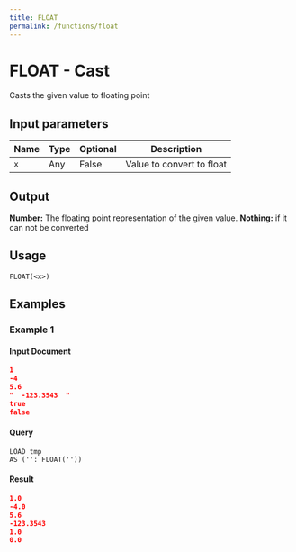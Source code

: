 ```yaml
---
title: FLOAT
permalink: /functions/float
---
```


# FLOAT - Cast

Casts the given value to floating point

## Input parameters

| Name | Type | Optional | Description |
| --- | --- | --- | --- |
| `x` | Any | False | Value to convert to float |

## Output

**Number:** The floating point representation of the given value.
**Nothing:** if it can not be converted 

## Usage

```joda
FLOAT(<x>)
```

## Examples

### Example 1

#### Input Document
```json
1
-4
5.6
"  -123.3543  "
true
false
```


#### Query
```joda
LOAD tmp
AS ('': FLOAT(''))
```
#### Result
```json
1.0
-4.0
5.6
-123.3543
1.0
0.0
```


